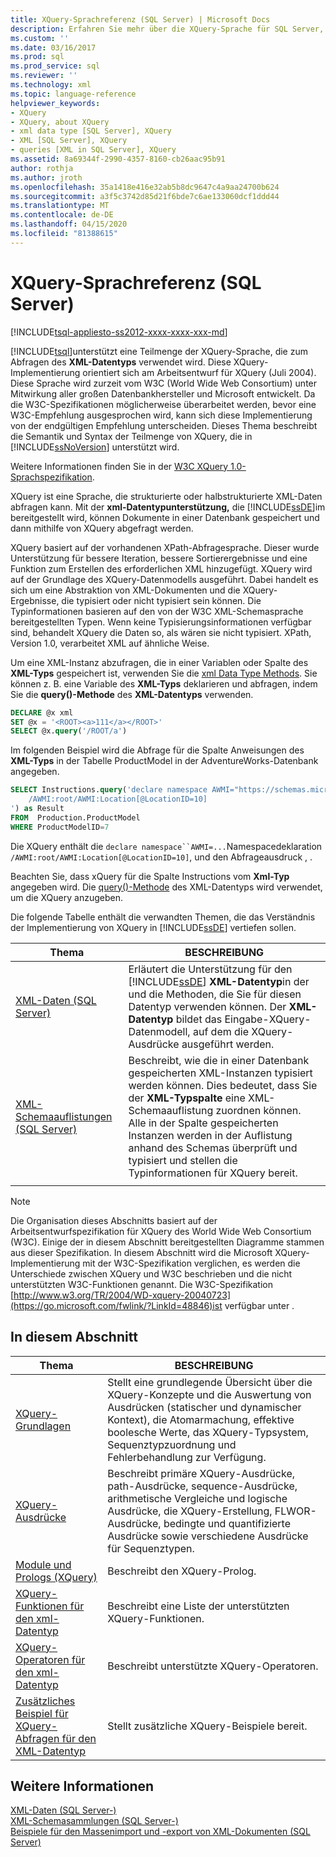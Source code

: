 ```yaml
---
title: XQuery-Sprachreferenz (SQL Server) | Microsoft Docs
description: Erfahren Sie mehr über die XQuery-Sprache für SQL Server, und zeigen Sie eine vollständige Sprachreferenz an.
ms.custom: ''
ms.date: 03/16/2017
ms.prod: sql
ms.prod_service: sql
ms.reviewer: ''
ms.technology: xml
ms.topic: language-reference
helpviewer_keywords:
- XQuery
- XQuery, about XQuery
- xml data type [SQL Server], XQuery
- XML [SQL Server], XQuery
- queries [XML in SQL Server], XQuery
ms.assetid: 8a69344f-2990-4357-8160-cb26aac95b91
author: rothja
ms.author: jroth
ms.openlocfilehash: 35a1418e416e32ab5b8dc9647c4a9aa24700b624
ms.sourcegitcommit: a3f5c3742d85d21f6bde7c6ae133060dcf1ddd44
ms.translationtype: MT
ms.contentlocale: de-DE
ms.lasthandoff: 04/15/2020
ms.locfileid: "81388615"
---
```

# <a name="xquery-language-reference-sql-server"></a>XQuery-Sprachreferenz (SQL Server)
[!INCLUDE[tsql-appliesto-ss2012-xxxx-xxxx-xxx-md](../includes/tsql-appliesto-ss2012-xxxx-xxxx-xxx-md.md)]

  [!INCLUDE[tsql](../includes/tsql-md.md)]unterstützt eine Teilmenge der XQuery-Sprache, die zum Abfragen des **XML-Datentyps** verwendet wird. Diese XQuery-Implementierung orientiert sich am Arbeitsentwurf für XQuery (Juli 2004). Diese Sprache wird zurzeit vom W3C (World Wide Web Consortium) unter Mitwirkung aller großen Datenbankhersteller und Microsoft entwickelt. Da die W3C-Spezifikationen möglicherweise überarbeitet werden, bevor eine W3C-Empfehlung ausgesprochen wird, kann sich diese Implementierung von der endgültigen Empfehlung unterscheiden. Dieses Thema beschreibt die Semantik und Syntax der Teilmenge von XQuery, die in [!INCLUDE[ssNoVersion](../includes/ssnoversion-md.md)] unterstützt wird.  
  
 Weitere Informationen finden Sie in der [W3C XQuery 1.0-Sprachspezifikation](https://go.microsoft.com/fwlink/?LinkId=48846).  
  
 XQuery ist eine Sprache, die strukturierte oder halbstrukturierte XML-Daten abfragen kann. Mit der **xml-Datentypunterstützung,** die [!INCLUDE[ssDE](../includes/ssde-md.md)]im bereitgestellt wird, können Dokumente in einer Datenbank gespeichert und dann mithilfe von XQuery abgefragt werden.  
  
 XQuery basiert auf der vorhandenen XPath-Abfragesprache. Dieser wurde Unterstützung für bessere Iteration, bessere Sortierergebnisse und eine Funktion zum Erstellen des erforderlichen XML hinzugefügt. XQuery wird auf der Grundlage des XQuery-Datenmodells ausgeführt. Dabei handelt es sich um eine Abstraktion von XML-Dokumenten und die XQuery-Ergebnisse, die typisiert oder nicht typisiert sein können. Die Typinformationen basieren auf den von der W3C XML-Schemasprache bereitgestellten Typen. Wenn keine Typisierungsinformationen verfügbar sind, behandelt XQuery die Daten so, als wären sie nicht typisiert. XPath, Version 1.0, verarbeitet XML auf ähnliche Weise.  
  
 Um eine XML-Instanz abzufragen, die in einer Variablen oder Spalte des **XML-Typs** gespeichert ist, verwenden Sie die [xml Data Type Methods](../t-sql/xml/xml-data-type-methods.md). Sie können z. B. eine Variable des **XML-Typs** deklarieren und abfragen, indem Sie die **query()-Methode** des **XML-Datentyps** verwenden.  
  
```sql
DECLARE @x xml  
SET @x = '<ROOT><a>111</a></ROOT>'  
SELECT @x.query('/ROOT/a')  
```  
  
 Im folgenden Beispiel wird die Abfrage für die Spalte Anweisungen des **XML-Typs** in der Tabelle ProductModel in der AdventureWorks-Datenbank angegeben.  
  
```sql
SELECT Instructions.query('declare namespace AWMI="https://schemas.microsoft.com/sqlserver/2004/07/adventure-works/ProductModelManuInstructions";           
    /AWMI:root/AWMI:Location[@LocationID=10]  
') as Result   
FROM  Production.ProductModel  
WHERE ProductModelID=7  
```  
  
 Die XQuery enthält die `declare namespace``AWMI=...`Namespacedeklaration `/AWMI:root/AWMI:Location[@LocationID=10]`, und den Abfrageausdruck , .  
  
 Beachten Sie, dass xQuery für die Spalte Instructions vom **Xml-Typ** angegeben wird. Die [query()-Methode](../t-sql/xml/query-method-xml-data-type.md) des XML-Datentyps wird verwendet, um die XQuery anzugeben.  
  
 Die folgende Tabelle enthält die verwandten Themen, die das Verständnis der Implementierung von XQuery in [!INCLUDE[ssDE](../includes/ssde-md.md)] vertiefen sollen.  
  
|Thema|BESCHREIBUNG|  
|-----------|-----------------|  
|[XML-Daten &#40;SQL Server&#41;](../relational-databases/xml/xml-data-sql-server.md)|Erläutert die Unterstützung für den [!INCLUDE[ssDE](../includes/ssde-md.md)] **XML-Datentyp**in der und die Methoden, die Sie für diesen Datentyp verwenden können. Der **XML-Datentyp** bildet das Eingabe-XQuery-Datenmodell, auf dem die XQuery-Ausdrücke ausgeführt werden.|  
|[XML-Schemaauflistungen &#40;SQL Server&#41;](../relational-databases/xml/xml-schema-collections-sql-server.md)|Beschreibt, wie die in einer Datenbank gespeicherten XML-Instanzen typisiert werden können. Dies bedeutet, dass Sie der **XML-Typspalte** eine XML-Schemaauflistung zuordnen können. Alle in der Spalte gespeicherten Instanzen werden in der Auflistung anhand des Schemas überprüft und typisiert und stellen die Typinformationen für XQuery bereit.|  
|||  
  
> [!NOTE]  
>  Die Organisation dieses Abschnitts basiert auf der Arbeitsentwurfspezifikation für XQuery des World Wide Web Consortium (W3C). Einige der in diesem Abschnitt bereitgestellten Diagramme stammen aus dieser Spezifikation. In diesem Abschnitt wird die Microsoft XQuery-Implementierung mit der W3C-Spezifikation verglichen, es werden die Unterschiede zwischen XQuery und W3C beschrieben und die nicht unterstützten W3C-Funktionen genannt. Die W3C-Spezifikation [http://www.w3.org/TR/2004/WD-xquery-20040723](https://go.microsoft.com/fwlink/?LinkId=48846)ist verfügbar unter .  
  
## <a name="in-this-section"></a>In diesem Abschnitt  
  
|Thema|BESCHREIBUNG|  
|-----------|-----------------|  
|[XQuery-Grundlagen](../xquery/xquery-basics.md)|Stellt eine grundlegende Übersicht über die XQuery-Konzepte und die Auswertung von Ausdrücken (statischer und dynamischer Kontext), die Atomarmachung, effektive boolesche Werte, das XQuery-Typsystem, Sequenztypzuordnung und Fehlerbehandlung zur Verfügung.|  
|[XQuery-Ausdrücke](../xquery/xquery-expressions.md)|Beschreibt primäre XQuery-Ausdrücke, path-Ausdrücke, sequence-Ausdrücke, arithmetische Vergleiche und logische Ausdrücke, die XQuery-Erstellung, FLWOR-Ausdrücke, bedingte und quantifizierte Ausdrücke sowie verschiedene Ausdrücke für Sequenztypen.|  
|[Module und Prologs &#40;XQuery&#41;](../xquery/modules-and-prologs-xquery.md)|Beschreibt den XQuery-Prolog.|  
|[XQuery-Funktionen für den xml-Datentyp](../xquery/xquery-functions-against-the-xml-data-type.md)|Beschreibt eine Liste der unterstützten XQuery-Funktionen.|  
|[XQuery-Operatoren für den xml-Datentyp](../xquery/xquery-operators-against-the-xml-data-type.md)|Beschreibt unterstützte XQuery-Operatoren.|  
|[Zusätzliches Beispiel für XQuery-Abfragen für den XML-Datentyp](../xquery/additional-sample-xqueries-against-the-xml-data-type.md)|Stellt zusätzliche XQuery-Beispiele bereit.|  
  
## <a name="see-also"></a>Weitere Informationen  
 [XML-Daten &#40;SQL Server-&#41;](../relational-databases/xml/xml-data-sql-server.md)   
 [XML-Schemasammlungen &#40;SQL Server-&#41;](../relational-databases/xml/xml-schema-collections-sql-server.md)   
 [Beispiele für den Massenimport und -export von XML-Dokumenten &#40;SQL Server&#41;](../relational-databases/import-export/examples-of-bulk-import-and-export-of-xml-documents-sql-server.md)  
  
  
